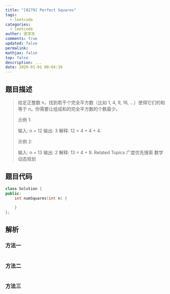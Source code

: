 ```yaml
---
title: "[0279] Perfect Squares"
tags:
  - leetcode
categories:
  - leetcode
author: 张学志
comments: true
updated: false
permalink:
mathjax: false
top: false
description: ...
date: 2020-01-01 00:04:39
---
```


## 题目描述

> 给定正整数 n，找到若干个完全平方数（比如 1, 4, 9, 16, ...）使得它们的和等于 n。你需要让组成和的完全平方数的个数最少。 
> 
> 示例 1: 
> 
> 输入: n = 12
> 输出: 3 
> 解释: 12 = 4 + 4 + 4. 
> 
> 示例 2: 
> 
> 输入: n = 13
> 输出: 2
> 解释: 13 = 4 + 9. 
> Related Topics 广度优先搜索 数学 动态规划

## 题目代码

```cpp
class Solution {
public:
    int numSquares(int n) {
        
    }
};
```

## 解析

### 方法一

```cpp

```

### 方法二

```cpp

```

### 方法三

```cpp

```

